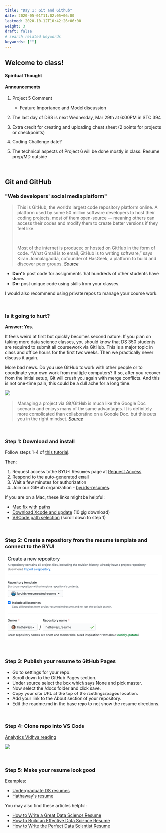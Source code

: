 ```yaml
---
title: "Day 1: Git and Github"
date: 2020-05-01T11:02:05+06:00
lastmod: 2020-10-12T10:42:26+06:00
weight: 3
draft: false
# search related keywords
keywords: [""]
---
```


## Welcome to class!

#### Spiritual Thought
#### Announcements
1. Project 5 Comment
    * Feature Importance and Model discussion
2. The last day of DSS is next Wednesday, Mar 29th at 6:00PM in STC 394
3. Extra credit for creating and uploading cheat sheet (2 points for projects or checkpoints)
4. Coding Challenge date?  

1. The technical aspects of Project 6 will be done mostly in class. Resume prep/MD outside

<!----------------------
## Syllabus Review

- **Projects:** I try to leave detailed feedback when I grade your projects. You can update your projects and resubmit to increase your score.
- **Mid-project quizzes and methods quizzes:** The syllabus requires a certain number of quizzes to be compete at 100%. If you missed a quiz and got locked out, message Sister Larson.
- **Data science community :** Haven't attended the Data Science Society yet? The best day to visit is Wednesday, March 31st, at 6 pm. The zoom link will be posted in the #general slack channel. This is the day when the teams present the work they've done over the semester.
- **Coding Challenge:** The coding challenge will be held on the last day of class, April 5th, from 10:15 to 11:15.We will do a practice challenge sometime next week.
------------------->

<br>

## Git and GitHub

###  "Web developers' social media platform"

>This is GitHub, the world’s largest code repository platform online. A platform used by some 50 million software developers to host their coding projects, most of them open-source — meaning others can access their codes and modify them to create better versions if they feel like.
>
> <br>
>
>Most of the internet is produced or hosted on GitHub in the form of code. “What Gmail is to email, GitHub is to writing software,” says Kiran Jonnalagadda, cofounder of HasGeek, a platform to build and discover peer groups. [*Source*](https://economictimes.indiatimes.com/internet/inside-github-web-developers-social-media-platform/articleshow/77096752.cms?utm_source=contentofinterest&utm_medium=text&utm_campaign=cppst)


- **Don't:** post code for assignments that hundreds of other students have done.
- **Do:** post unique code using skills from your classes.

I would also recommend using private repos to manage your course work.

<br>

### Is it going to hurt?

__Answer: Yes.__

It feels weird at first but quickly becomes second nature. If you plan on taking more data science classes, you should know that DS 350 students are required to submit all coursework via GitHub. This is a major topic in class and office hours for the first two weeks. Then we practically never discuss it again.

More bad news. Do you use GitHub to work with other people or to coordinate your own work from multiple computers? If so, after you recover from the initial setup, Git will crush you again with merge conflicts. And this is not one-time pain, this could be a dull ache for a long time.
<!----The best remedy is prevention, but also understanding how to back out of tricky situations and tackle them on your own terms.---->

![](https://imgs.xkcd.com/comics/git.png)

> Managing a project via Git/GitHub is much like the Google Doc scenario and enjoys many of the same advantages. It is definitely more complicated than collaborating on a Google Doc, but this puts you in the right mindset. [*Source*](https://happygitwithr.com/big-picture.html)

<br>

### Step 1: Download and install

Follow steps 1-4 of [this tutorial](https://www.jcchouinard.com/install-git-in-vscode/). 

Then:
1. Request access tothe BYU-I Resumes page at [Request Access](https://byui-dss.herokuapp.com/)
2. Respond to the auto-generated email
3. Wait a few minutes for authorization
4. Join our GitHub organization - [byuids-resumes](https://github.com/byuids-resumes).

If you are on a Mac, these links might be helpful:

- [Mac fix with paths](https://modulesunraveled.com/installing-git/updating-git-if-you-have-only-version-comes-xcode-or-command-line-developer-tools)
- [Download Xcode and update](https://developer.apple.com/xcode/) (10 gig download)
- [VSCode path selection](../../../course-materials/git_github_ds/) (scroll down to step 1)

<br>

### Step 2: Create a repository from the resume template and connect to the BYUI


![](template_github.png)

<br>

### Step 3: Publish your resume to GitHub Pages

- Go to settings for your repo.
- Scroll down to the GitHub Pages section.
- Under source select the box which says None and pick master.
- Now select the /docs folder and click save.
- Copy your site URL at the top of the /settings/pages location.
- Add your link to the About section of your repository.
- Edit the readme.md in the base repo to not show the resume directions.

<br>

### Step 4: Clone repo into VS Code

[Analytics Vidhya reading](https://www.analyticsvidhya.com/blog/2020/05/git-github-essential-guide-beginners/)

![](https://cdn.analyticsvidhya.com/wp-content/uploads/2020/05/image37.png)

<br>

### Step 5: Make your resume look good

Examples:

- [Undergraduate DS resumes](https://byuidatascience.github.io/resume_example.html)   
- [Hathaway's resume](http://jhathaway.io/extra/hathaway.pdf)   

You may also find these articles helpful:

- [How to Write a Great Data Science Resume](https://www.dataquest.io/blog/how-data-science-resume-cv/)
- [How to Build an Effective Data Science Resume](https://www.analyticsvidhya.com/blog/2019/07/how-to-build-effective-data-science-resume-4-key-aspects)
- [How to Write the Perfect Data Scientist Resume](https://elitedatascience.com/resume-tips)
